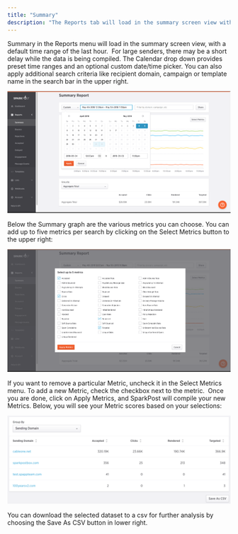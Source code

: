 ```yaml
---
title: "Summary"
description: "The Reports tab will load in the summary screen view with a default time range of the last hour For large senders there may be a short delay while the data is being compiled The Calendar drop down provides preset time ranges and an optional custom date time picker You..."
---
```


Summary in the Reports menu will load in the summary screen view, with a default time range of the last hour.  For large senders, there may be a short delay while the data is being compiled. The Calendar drop down provides preset time ranges and an optional custom date/time picker. You can also apply additional search criteria like recipient domain, campaign or template name in the search bar in the upper right.

![](media/summary/calendar_original.png)

Below the Summary graph are the various metrics you can choose. You can add up to five metrics per search by clicking on the Select Metrics button to the upper right:

![](media/summary/metrics_original.png)

If you want to remove a particular Metric, uncheck it in the Select Metrics menu. To add a new Metric, check the checkbox next to the metric.  Once you are done, click on Apply Metrics, and SparkPost will compile your new Metrics. Below, you will see your Metric scores based on your selections:

![](media/summary/metrics2_original.png)

You can download the selected dataset to a csv for further analysis by choosing the Save As CSV button in lower right.
